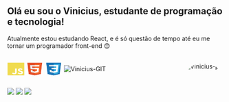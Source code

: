 ## Olá eu sou o Vinicius, estudante de programação e tecnologia!

Atualmente estou estudando React, e é só questão de tempo até eu me tornar um programador front-end 😊


<div style="display: inline_block"><br>
  <img align="center" alt="Vinicius-Js" height="30" width="40" src="https://raw.githubusercontent.com/devicons/devicon/master/icons/javascript/javascript-plain.svg">
  <img align="center" alt="Vinicius-HTML" height="30" width="40" src="https://raw.githubusercontent.com/devicons/devicon/master/icons/html5/html5-original.svg">
  <img align="center" alt="Vinicius-CSS" height="30" width="40" src="https://raw.githubusercontent.com/devicons/devicon/master/icons/css3/css3-original.svg">
  <img align="center" alt="Vinicius-GIT" height="30" width="40" src="https://git-scm.com/images/logos/downloads/Git-Icon-1788C.svg">
  <img align="right" alt="Vinicius-pic" height="150" style="border-radius:50px;" src="https://img001.prntscr.com/file/img001/6C4DAKHuTHqcFP6hj3KTSw.png">
</div>
  
  ##
 
<div> 
  <a href="https://twitter.com/viniciustixuu" target="_blank"><img src="https://img.shields.io/badge/Twitter-1DA1F2?style=for-the-badge&logo=twitter&logoColor=white" target="_blank"></a> 
  <a href = "mailto:tixureserva@gmail.com"><img src="https://img.shields.io/badge/-Gmail-%23333?style=for-the-badge&logo=gmail&logoColor=white" target="_blank"></a>
  <a href="https://www.linkedin.com/in/vinicius-souza-9b3b33261/" target="_blank"><img src="https://img.shields.io/badge/-LinkedIn-%230077B5?style=for-the-badge&logo=linkedin&logoColor=white" target="_blank"></a> 
</div>

